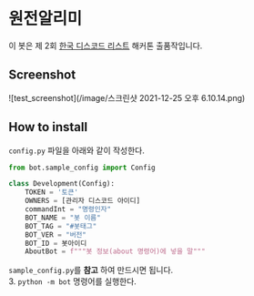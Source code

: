 # 원전알리미

이 봇은 제 2회 [한국 디스코드 리스트](https://koreanbots.dev/https://koreanbots.dev/) 해커톤 출품작입니다.

## Screenshot
![test_screenshot](/image/스크린샷 2021-12-25 오후 6.10.14.png)

## How to install

`config.py` 파일을 아래와 같이 작성한다.
```python
from bot.sample_config import Config

class Development(Config):
    TOKEN = '토큰'
    OWNERS = [관리자 디스코드 아이디]
    commandInt = "명령인자"
    BOT_NAME = "봇 이름"
    BOT_TAG = "#봇태그"
    BOT_VER = "버전"
    BOT_ID = 봇아이디
    AboutBot = f"""봇 정보(about 명령어)에 넣을 말"""
```
`sample_config.py`를 **참고** 하여 만드시면 됩니다.<br>
3. `python -m bot` 명령어를 실행한다.